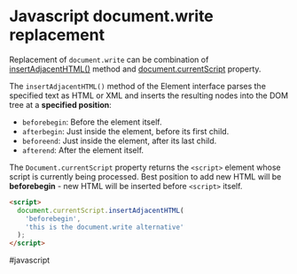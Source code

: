 # Javascript document.write replacement

Replacement of `document.write` can be combination of [insertAdjacentHTML()](https://developer.mozilla.org/en-US/docs/Web/API/Element/insertAdjacentHTML) method and [document.currentScript](https://developer.mozilla.org/en-US/docs/Web/API/Document/currentScript) property.

The `insertAdjacentHTML()` method of the Element interface parses the specified text as HTML or XML and inserts the resulting nodes into the DOM tree at a **specified position**: 

 - `beforebegin`: Before the element itself.
 - `afterbegin`: Just inside the element, before its first child.
 - `beforeend`: Just inside the element, after its last child.
 - `afterend`: After the element itself.

The `Document.currentScript` property returns the `<script>` element whose script is currently being processed. Best position to add new HTML will be **beforebegin** - new HTML will be inserted before `<script>` itself.

```html
<script>
  document.currentScript.insertAdjacentHTML(
    'beforebegin', 
    'this is the document.write alternative'
  );
</script>
```

#javascript
